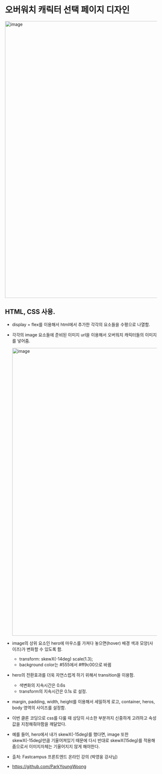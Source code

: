 # 오버워치 캐릭터 선택 페이지 디자인

<img width="914" alt="image" src="https://github.com/user-attachments/assets/f4c454d0-a7e3-4bc2-9ef6-a3b5a496f110">

## HTML, CSS 사용.

* display = flex를 이용해서 html에서 추가한 각각의 요소들을 수평으로 나열함.
* 각각의 image 요소들에 준비된 이미지 url을 이용해서 오버워치 캐릭터들의 이미지를 넣어줌.
  
  <img width="950" alt="image" src="https://github.com/user-attachments/assets/4e321f19-baa7-4cca-b48a-70892f6c3cbb">

  
* image의 상위 요소인 hero에 마우스를 가져다 놓으면(hover) 배경 색과 모양(사이즈)가 변화할 수 있도록 함.
    + transform: skewX(-14deg) scale(1.3);
    + background color는 #555에서 #ff9c00으로 바뀜
* hero의 전환효과를 더욱 자연스럽게 하기 위해서 transition을 이용함.
    + 색변화의 지속시간은 0.6s
    + transform의 지속시간은 0.1s 로 설정.
* margin, padding, width, height를 이용해서 세밀하게 로고, container, heros, body 영역의 사이즈를 설정함.

* 이번 클론 코딩으로 css를 다룰 때 상당히 사소한 부분까지 신중하게 고려하고 속성값을 지정해줘야함을 깨달았다.
* 예를 들어, hero에서 내가 skewX(-15deg)를 했다면, image 또한 skewX(-15deg)만큼 기울어져있기 때문에 다시 반대로 skewX(15deg)를 적용해줌으로서 이미지자체는 기울어지지 않게 해야한다.

* 출처: Fastcampus 프론트엔드 온라인 강의 (박영웅 강사님)
* https://github.com/ParkYoungWoong
  

